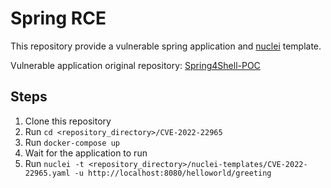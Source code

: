 # Spring RCE

This repository provide a vulnerable spring application and [nuclei](https://github.com/projectdiscovery/nuclei) template.

Vulnerable application original repository: [Spring4Shell-POC](https://github.com/reznok/Spring4Shell-POC)

## Steps

1. Clone this repository
2. Run `cd <repository_directory>/CVE-2022-22965`
3. Run `docker-compose up`
4. Wait for the application to run
5. Run `nuclei -t <repository_directory>/nuclei-templates/CVE-2022-22965.yaml -u http://localhost:8080/helloworld/greeting`
